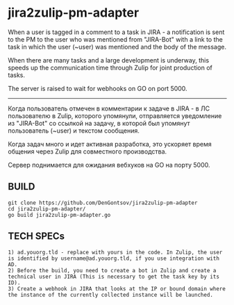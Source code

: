 # jira2zulip-pm-adapter
When a user is tagged in a comment to a task in JIRA - a notification is sent to the PM to the user who was mentioned from "JIRA-Bot" with a link to the task in which the user (~user) was mentioned and the body of the message.

When there are many tasks and a large development is underway, this speeds up the communication time through Zulip for joint production of tasks.

The server is raised to wait for webhooks on GO on port 5000.

---

Когда пользователь отмечен в комментарии к задаче в JIRA - в ЛС пользователю в Zulip, которого упомянули, отправляется уведомление из "JIRA-Bot" со ссылкой на задачу, в которой был упомянут пользователь (~user) и текстом сообщения.

Когда задач много и идет активная разработка, это ускоряет время общения через Zulip для совместного производства.

Сервер поднимается для ожидания вебхуков на GO на порту 5000.

## BUILD
```
git clone https://github.com/DenGontsov/jira2zulip-pm-adapter
cd jira2zulip-pm-adapter/
go build jira2zulip-pm-adapter.go
```

## TECH SPECs
```
1) ad.youorg.tld - replace with yours in the code. In Zulip, the user is identified by username@ad.youorg.tld, if you use integration with AD.
2) Before the build, you need to create a bot in Zulip and create a technical user in JIRA (This is necessary to get the task key by its ID).
3) Create a webhook in JIRA that looks at the IP or bound domain where the instance of the currently collected instance will be launched.

```

